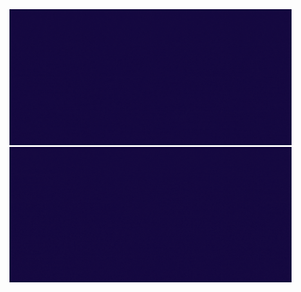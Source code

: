 <img src='/Software Development Solutions (1).gif' width='1000'>

<img src='/Sans titre.gif' width='1000'>
<!---
khawlailahi/khawlailahi is a ✨ special ✨ repository because its `README.md` (this file) appears on your GitHub profile.
You can click the Preview link to take a look at your changes.
--->
